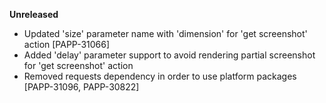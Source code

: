 **Unreleased**
* Updated 'size' parameter name with 'dimension' for 'get screenshot' action [PAPP-31066]
* Added 'delay' parameter support to avoid rendering partial screenshot for 'get screenshot' action
* Removed requests dependency in order to use platform packages [PAPP-31096, PAPP-30822]
